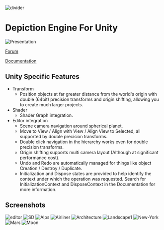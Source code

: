 ![divider](https://github.com/VIZ-Interactive/Depiction-Engine-Unity/assets/1084857/79a06c86-1a7f-4e5c-936f-b1bb833af3c1)


# Depiction Engine For Unity

![Presentation](https://github.com/VIZ-Interactive/Depiction-Engine-Unity/assets/1084857/ac3434d3-24ca-4db4-a49d-6cbeee49d3cb)


[Forum](https://vizinteractive.io/forum/depiction-engine/)

[Documentation](https://vizinteractive.io/docs/2023.0/depiction-engine-unity)

## Unity Specific Features
- Transform
	- Position objects at far greater distance from the world's origin with double (64bit) precision transforms and origin shifting, allowing you to create much larger projects.
- Shader
	- Shader Graph integration.
- Editor integration
    - Scene camera navigation around spherical planet.
    - Move to View / Align with View / Align View to Selected, all supported by double precision transforms.
    - Double click navigation in the hierarchy works even for double precision transforms.
    - Origin shifting supports multi camera layout (Although at significant performance cost).
	- Undo and Redo are automatically managed for things like object Creation / Destroy / Duplicate.
	- Initialization and Dispose states are provided to help identify the context under which the operation was requested. Search for InitializationContext and DisposeContext in the Documentation for more information.

## Screenshots
![editor](https://github.com/VIZ-Interactive/Depiction-Engine-Unity/assets/1084857/c2c9b661-7d5b-4fe5-a7b2-702be5a60d00)
![SD](https://github.com/VIZ-Interactive/Depiction-Engine-Unity/assets/1084857/2f388712-ba1c-4deb-ae06-75cf86d0e177)
![Alps](https://github.com/VIZ-Interactive/Depiction-Engine-Unity/assets/1084857/ec150c1a-a445-41cb-a481-f7f2b7bbfe9d)
![Airliner](https://github.com/VIZ-Interactive/Depiction-Engine-Unity/assets/1084857/7132b65a-5fed-413b-b326-3e1d9f600754)
![Architecture](https://github.com/VIZ-Interactive/Depiction-Engine-Unity/assets/1084857/8d8b0872-9aa4-48bc-9920-3aa51ec2c9eb)
![Landscape1](https://github.com/VIZ-Interactive/Depiction-Engine-Unity/assets/1084857/de37f26c-d52f-4f5d-8a65-493afd38819e)
![New-York](https://github.com/VIZ-Interactive/Depiction-Engine-Unity/assets/1084857/ab526ebf-80b2-48d9-86cd-652d1a4270a4)
![Mars](https://github.com/VIZ-Interactive/Depiction-Engine-Unity/assets/1084857/7738ee1d-ac7c-476a-bf45-131347f5bed5)
![Moon](https://github.com/VIZ-Interactive/Depiction-Engine-Unity/assets/1084857/dc8b6038-aa7f-4d88-82b3-425cc1cec1b5)

